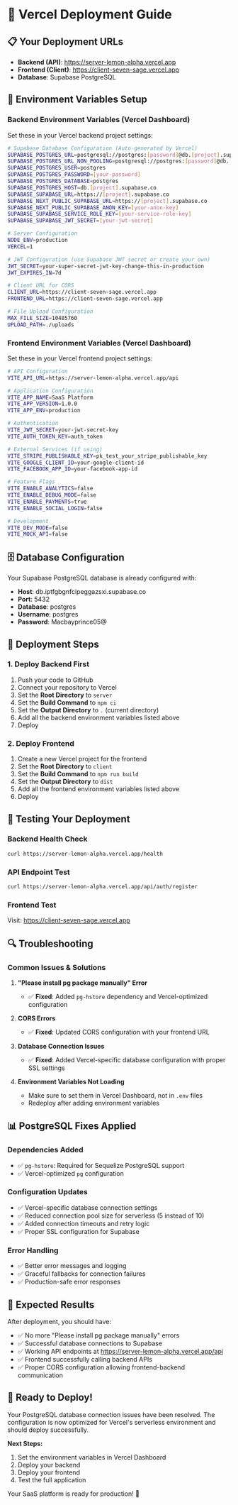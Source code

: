 # 🚀 Vercel Deployment Guide

## 📋 **Your Deployment URLs**
- **Backend (API)**: https://server-lemon-alpha.vercel.app
- **Frontend (Client)**: https://client-seven-sage.vercel.app
- **Database**: Supabase PostgreSQL

## 🔧 **Environment Variables Setup**

### **Backend Environment Variables (Vercel Dashboard)**
Set these in your Vercel backend project settings:

```bash
# Supabase Database Configuration (Auto-generated by Vercel)
SUPABASE_POSTGRES_URL=postgresql://postgres:[password]@db.[project].supabase.co:5432/postgres
SUPABASE_POSTGRES_URL_NON_POOLING=postgresql://postgres:[password]@db.[project].supabase.co:5432/postgres
SUPABASE_POSTGRES_USER=postgres
SUPABASE_POSTGRES_PASSWORD=[your-password]
SUPABASE_POSTGRES_DATABASE=postgres
SUPABASE_POSTGRES_HOST=db.[project].supabase.co
SUPABASE_SUPABASE_URL=https://[project].supabase.co
SUPABASE_NEXT_PUBLIC_SUPABASE_URL=https://[project].supabase.co
SUPABASE_NEXT_PUBLIC_SUPABASE_ANON_KEY=[your-anon-key]
SUPABASE_SUPABASE_SERVICE_ROLE_KEY=[your-service-role-key]
SUPABASE_SUPABASE_JWT_SECRET=[your-jwt-secret]

# Server Configuration
NODE_ENV=production
VERCEL=1

# JWT Configuration (use Supabase JWT secret or create your own)
JWT_SECRET=your-super-secret-jwt-key-change-this-in-production
JWT_EXPIRES_IN=7d

# Client URL for CORS
CLIENT_URL=https://client-seven-sage.vercel.app
FRONTEND_URL=https://client-seven-sage.vercel.app

# File Upload Configuration
MAX_FILE_SIZE=10485760
UPLOAD_PATH=./uploads
```

### **Frontend Environment Variables (Vercel Dashboard)**
Set these in your Vercel frontend project settings:

```bash
# API Configuration
VITE_API_URL=https://server-lemon-alpha.vercel.app/api

# Application Configuration
VITE_APP_NAME=SaaS Platform
VITE_APP_VERSION=1.0.0
VITE_APP_ENV=production

# Authentication
VITE_JWT_SECRET=your-jwt-secret-key
VITE_AUTH_TOKEN_KEY=auth_token

# External Services (if using)
VITE_STRIPE_PUBLISHABLE_KEY=pk_test_your_stripe_publishable_key
VITE_GOOGLE_CLIENT_ID=your-google-client-id
VITE_FACEBOOK_APP_ID=your-facebook-app-id

# Feature Flags
VITE_ENABLE_ANALYTICS=false
VITE_ENABLE_DEBUG_MODE=false
VITE_ENABLE_PAYMENTS=true
VITE_ENABLE_SOCIAL_LOGIN=false

# Development
VITE_DEV_MODE=false
VITE_MOCK_API=false
```

## 🗄️ **Database Configuration**

Your Supabase PostgreSQL database is already configured with:
- **Host**: db.iptfgbgnfcipeggazsxi.supabase.co
- **Port**: 5432
- **Database**: postgres
- **Username**: postgres
- **Password**: Macbayprince05@

## 🔄 **Deployment Steps**

### **1. Deploy Backend First**
1. Push your code to GitHub
2. Connect your repository to Vercel
3. Set the **Root Directory** to `server`
4. Set the **Build Command** to `npm ci`
5. Set the **Output Directory** to `.` (current directory)
6. Add all the backend environment variables listed above
7. Deploy

### **2. Deploy Frontend**
1. Create a new Vercel project for the frontend
2. Set the **Root Directory** to `client`
3. Set the **Build Command** to `npm run build`
4. Set the **Output Directory** to `dist`
5. Add all the frontend environment variables listed above
6. Deploy

## 🧪 **Testing Your Deployment**

### **Backend Health Check**
```bash
curl https://server-lemon-alpha.vercel.app/health
```

### **API Endpoint Test**
```bash
curl https://server-lemon-alpha.vercel.app/api/auth/register
```

### **Frontend Test**
Visit: https://client-seven-sage.vercel.app

## 🔍 **Troubleshooting**

### **Common Issues & Solutions**

1. **"Please install pg package manually" Error**
   - ✅ **Fixed**: Added `pg-hstore` dependency and Vercel-optimized configuration

2. **CORS Errors**
   - ✅ **Fixed**: Updated CORS configuration with your frontend URL

3. **Database Connection Issues**
   - ✅ **Fixed**: Added Vercel-specific database configuration with proper SSL settings

4. **Environment Variables Not Loading**
   - Make sure to set them in Vercel Dashboard, not in `.env` files
   - Redeploy after adding environment variables

## 📊 **PostgreSQL Fixes Applied**

### **Dependencies Added**
- ✅ `pg-hstore`: Required for Sequelize PostgreSQL support
- ✅ Vercel-optimized `pg` configuration

### **Configuration Updates**
- ✅ Vercel-specific database connection settings
- ✅ Reduced connection pool size for serverless (5 instead of 10)
- ✅ Added connection timeouts and retry logic
- ✅ Proper SSL configuration for Supabase

### **Error Handling**
- ✅ Better error messages and logging
- ✅ Graceful fallbacks for connection failures
- ✅ Production-safe error responses

## 🎯 **Expected Results**

After deployment, you should have:
- ✅ No more "Please install pg package manually" errors
- ✅ Successful database connections to Supabase
- ✅ Working API endpoints at https://server-lemon-alpha.vercel.app/api
- ✅ Frontend successfully calling backend APIs
- ✅ Proper CORS configuration allowing frontend-backend communication

## 🚀 **Ready to Deploy!**

Your PostgreSQL database connection issues have been resolved. The configuration is now optimized for Vercel's serverless environment and should deploy successfully.

**Next Steps:**
1. Set the environment variables in Vercel Dashboard
2. Deploy your backend
3. Deploy your frontend
4. Test the full application

Your SaaS platform is ready for production! 🎉